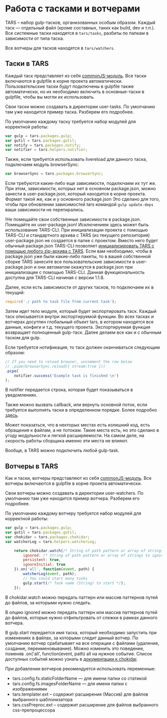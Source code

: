# Работа с тасками и вотчерами


TARS – набор gulp-тасков, организованных особым образом. Каждый таск — отдельный файл (кроме составных, таких как build, dev и т.п.). Все системные таски находятся в `tars/tasks`, разбиты по папкам в зависимости от типа таска.

Все вотчеры для тасков находятся в `tars/watchers`.


## Таски в TARS

Каждый таск представляет из себя [commonJS-модуль](http://wiki.commonjs.org/wiki/Modules/1.1). Все таски включаются в gulpfile в корне проекта автоматически. Пользовательские таски будут подключены в gulpfile также автоматически, но их необходимо включить в основные-таски в gulpfile, чтобы вы могли их использовать.

Свои таски можно создавать в директории user-tasks. По умолчанию там уже находится пример таска. Разберем его подробнее.

По умолчанию каждому таску требуется набор модулей для корректной работы:

```javascript
var gulp = tars.packages.gulp;
var gutil = tars.packages.gutil;
var notify = tars.packages.notify;
var notifier = tars.helpers.notifier;
```

Также, если требуется использовать livereload для данного таска, подключаем модуль browserSync:

```javascript
var browserSync = tars.packages.browserSync;
```

Если требуются какие-либо еще зависимости, подключаем их тут же. При этом, зависимости, которых нет в основном package.json, можно занести в user-package.json, который находится в корне проекта. Формат такой же, как и у основного package.json Это сделано для того, чтобы при обновлении зависимостей tars командой `gulp update-deps` ваши зависимости не перетирались.

!Не помещайте свои собственные зависимости в package.json. Помещайте их user-package.json! Исключением здесь может быть использование TARS-CLI. При инициализации проекта с помощью TARS-CLI и стандартного архива с TARS (из текущего репозитория) user-package.json не создается в папке с проектом. Вместо него будет обычный package.json TARS-CLI позволяет [инициализировать TARS с помощью любого zip-архива с TARS](https://github.com/tars/tars-cli#tars-init). Если вам необходимо, чтобы в package.json уже были какие-либо пакеты, то в вашей собственной сборке TARS занесите все пользовательские зависимости в user-package.json и они автоматом окажутся в package.json при инициализации с помощью TARS-CLI. Данная функциональность доступна для TARS-CLI начиная с версии 1.1.8.

Далее, если есть зависимости от других тасков, то подключаем их в текущий:

```javascript
require('./ path to task file from current task');
```

Затем идет тело модуля, который будет экспортировать таск. Каждый таск описывается внутри экспортируемой функции. Во всех тасках и вотчерах досутпен глобальный объект tars, в котором находятся все данные, конфиги и т.д. текущего проекта.
Экспортируемая функция возвращает полноценный gulp-таск. Далее делаем все как и с обычным таском для gulp.

Если требуется нотификация, то таск должен оканчиваться следующим образом:

```javascript
// If you need to reload browser, uncomment the row below
// .pipe(browserSync.reload({ stream:true }))
.pipe(
    notifier.success('Example task is finished \n')
);
```

В notifier передается строка, которая будет показываться в уведомлениях.

Также можно вызвать callback, или вернуть основной поток, если требуется выполнять таски в определенном порядке. Более подробно [здесь](http://frontender.info/handling-sync-tasks-with-gulp-js).

Может показаться, что в некторых местах есть излишний код, есть обращения к файлам, а не потокам. Такие места есть, но это сделано в угоду модульности и легкой расширяемости. На самом деле, на скорость работы сборщика именно эти места не влияют.

Вообще, в TARS можно подключить любой gulp-task.


## Вотчеры в TARS

Как и таски, вотчеры представляют из себя [commonJS-модуль](http://wiki.commonjs.org/wiki/Modules/1.1). Все вотчеры включаются в gulpfile в корне проекта автоматически.

Свои вотчеры можно создавать в директории user-watchers. По умолчанию там уже находится пример вотчера. Разберем его подробнее.

По умолчанию каждому вотчеру требуется набор модулей для корректной работы:

```javascript
var gulp = tars.packages.gulp;
var gutil = tars.packages.gutil;
var chokidar = tars.packages.chokidar;
var watcherLog = tars.helpers.watcherLog;
```

```javascript
    return chokidar.watch(/* String of path pattern or array of strings */, {
        ignored: /* String of path pattern or array of strings to ignore. If nothing to igonre — just set it to ''*/,
        persistent: true,
        ignoreInitial: true
    }).on('all', function(event, path) {
        watcherLog(event, path);
        // You could start many tasks
        gulp.start(/* Task name (String) to start */);
    });
```

В chokidar.watch можно передать паттерн или массив паттернов путей до файлов, за которыми нужно следить.

В опцию ignored можно передать паттерн или массив паттернов путей до файлов, которые нужно отфильтровать от слежки в рамках данного вотчера.

В gulp.start передается имя таска, который необходимо запустить при изменениях в файлах, за которыми следит данный вотчер. По умолчанию вотчер срабатывает на все операции с файлами (удаление, создание, переименовывание). Можно изменить это поведение, поменяв .on('all', function(event, path) all на нужное событие. Список доступных событий можно узнать в [документации к chokidar](https://github.com/paulmillr/chokidar#getting-started).

При добавлении вотчеров рекомендуется использовать переменные:

* tars.config.fs.staticFolderName — для имени папки со статикой
* tars.config.fs.imagesFolderName — для имени папки с изображениями
* tars.templater.ext – содержит расширения (Массив) для файлов выбранного шаблонизатора
* tars.cssPreproc.ext – содержит расширение для файлов выбранного css-препроцессора
